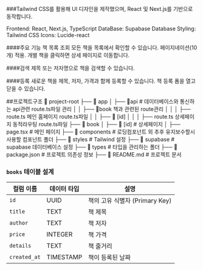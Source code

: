 ###Tailwind CSS를 활용해 UI 디자인을 제작했으며, React 및 Next.js를 기반으로 동작합니다.

Frontend: React, Next.js, TypeScript
DataBase: Supabase Database
Styling: Tailwind CSS
Icons: Lucide-react


####주요 기능
책 목록 조회
모든 책을 목록에서 확인할 수 있습니다.
페이지네이션(10개) 적용.
개별 책을 클릭하면 상세 페이지로 이동합니다.

####검색
제목 또는 저자명으로 책을 검색할 수 있습니다.

####등록
새로운 책을 제목, 저자, 가격과 함께 등록할 수 있습니다.
책 등록 폼을 열고 닫을 수 있습니다.


##프로젝트구조
📂 project-root
 ├── 📁 app
 │   ├── 📁api  # 데이터베이스와 통신하는 api관련 route.ts파일 관리
 │   │   ├── 📁book  책과 관련된 route관리
 │   │   │   ├── route.ts 메인 홈페이지 route.ts파일
 │   │   ├── 📁 [id]
 │   │   │   ├── route.ts  상세페이지 동적라우팅 route.ts파일
 ├── 📁 book
 │   ├── 📁 [id]        # 상세페이지
 │   ├── page.tsx       # 메인 페이지
 ├── 📁 components      # 로딩컴포넌트 외 추후 유지보수할시 사용할 컴포넌트 폴더
 ├── 📁 styles          # Tailwind 설정
 ├── 📁 supabase        # supabase 데이터베이스 설정
 ├── 📁 types           # 타입을 관리하는 폴더
 ├── 📄 package.json    # 프로젝트 의존성 정보
 ├── 📄 README.md       # 프로젝트 문서



### `books` 테이블 설계

| 컬럼 이름    | 데이터 타입   | 설명                          |
|--------------|---------------|-------------------------------|
| `id`         | UUID          | 책의 고유 식별자 (Primary Key) |
| `title`      | TEXT          | 책 제목                       |
| `author`     | TEXT          | 책 저자                       |
| `price`      | INTEGER       | 책 가격                       |
| `details`    | TEXT          | 책 줄거리                     |
| `created_at` | TIMESTAMP     | 책이 등록된 날짜              |


